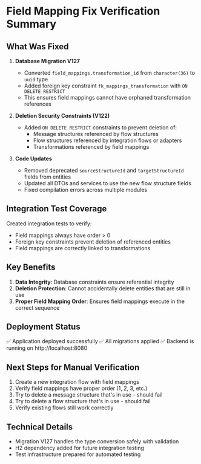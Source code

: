 # Field Mapping Fix Verification Summary

## What Was Fixed

1. **Database Migration V127**
   - Converted `field_mappings.transformation_id` from `character(36)` to `uuid` type
   - Added foreign key constraint `fk_mappings_transformation` with `ON DELETE RESTRICT`
   - This ensures field mappings cannot have orphaned transformation references

2. **Deletion Security Constraints (V122)**
   - Added `ON DELETE RESTRICT` constraints to prevent deletion of:
     - Message structures referenced by flow structures
     - Flow structures referenced by integration flows or adapters
     - Transformations referenced by field mappings

3. **Code Updates**
   - Removed deprecated `sourceStructureId` and `targetStructureId` fields from entities
   - Updated all DTOs and services to use the new flow structure fields
   - Fixed compilation errors across multiple modules

## Integration Test Coverage

Created integration tests to verify:
- Field mappings always have order > 0
- Foreign key constraints prevent deletion of referenced entities
- Field mappings are correctly linked to transformations

## Key Benefits

1. **Data Integrity**: Database constraints ensure referential integrity
2. **Deletion Protection**: Cannot accidentally delete entities that are still in use
3. **Proper Field Mapping Order**: Ensures field mappings execute in the correct sequence

## Deployment Status

✅ Application deployed successfully
✅ All migrations applied
✅ Backend is running on http://localhost:8080

## Next Steps for Manual Verification

1. Create a new integration flow with field mappings
2. Verify field mappings have proper order (1, 2, 3, etc.)
3. Try to delete a message structure that's in use - should fail
4. Try to delete a flow structure that's in use - should fail
5. Verify existing flows still work correctly

## Technical Details

- Migration V127 handles the type conversion safely with validation
- H2 dependency added for future integration testing
- Test infrastructure prepared for automated testing